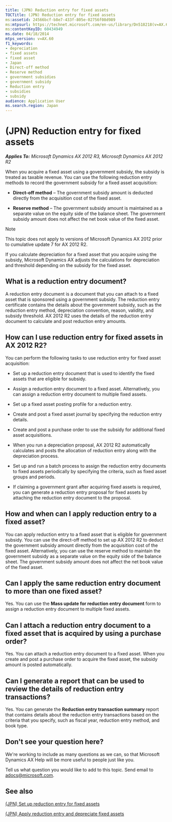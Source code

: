 ```yaml
---
title: (JPN) Reduction entry for fixed assets
TOCTitle: (JPN) Reduction entry for fixed assets
ms:assetid: 24566bcf-b8e7-433f-805e-02756f08d989
ms:mtpsurl: https://technet.microsoft.com/en-us/library/Dn518218(v=AX.60)
ms:contentKeyID: 60434949
ms.date: 04/18/2014
mtps_version: v=AX.60
f1_keywords:
- depreciation
- fixed assets
- fixed asset
- Japan
- Direct-off method
- Reserve method
- government subsidies
- government subsidy
- Reduction entry
- subsidies
- subsidy
audience: Application User
ms.search.region: Japan
---
```


# (JPN) Reduction entry for fixed assets 


_**Applies To:** Microsoft Dynamics AX 2012 R3, Microsoft Dynamics AX 2012 R2_

When you acquire a fixed asset using a government subsidy, the subsidy is treated as taxable revenue. You can use the following reduction entry methods to record the government subsidy for a fixed asset acquisition:

  - **Direct-off method** – The government subsidy amount is deducted directly from the acquisition cost of the fixed asset.

  - **Reserve method** – The government subsidy amount is maintained as a separate value on the equity side of the balance sheet. The government subsidy amount does not affect the net book value of the fixed asset.


> [!NOTE]
> <P>This topic does not apply to versions of Microsoft Dynamics AX 2012 prior to cumulative update 7 for AX 2012 R2.</P>



If you calculate depreciation for a fixed asset that you acquire using the subsidy, Microsoft Dynamics AX adjusts the calculations for depreciation and threshold depending on the subsidy for the fixed asset.

## What is a reduction entry document?

A reduction entry document is a document that you can attach to a fixed asset that is sponsored using a government subsidy. The reduction entry certificate contains the details about the government subsidy, such as the reduction entry method, depreciation convention, reason, validity, and subsidy threshold. AX 2012 R2 uses the details of the reduction entry document to calculate and post reduction entry amounts.

## How can I use reduction entry for fixed assets in AX 2012 R2?

You can perform the following tasks to use reduction entry for fixed asset acquisition:

  - Set up a reduction entry document that is used to identify the fixed assets that are eligible for subsidy.

  - Assign a reduction entry document to a fixed asset. Alternatively, you can assign a reduction entry document to multiple fixed assets.

  - Set up a fixed asset posting profile for a reduction entry.

  - Create and post a fixed asset journal by specifying the reduction entry details.

  - Create and post a purchase order to use the subsidy for additional fixed asset acquisitions.

  - When you run a depreciation proposal, AX 2012 R2 automatically calculates and posts the allocation of reduction entry along with the depreciation process.

  - Set up and run a batch process to assign the reduction entry documents to fixed assets periodically by specifying the criteria, such as fixed asset groups and periods.

  - If claiming a government grant after acquiring fixed assets is required, you can generate a reduction entry proposal for fixed assets by attaching the reduction entry document to the proposal.

## How and when can I apply reduction entry to a fixed asset?

You can apply reduction entry to a fixed asset that is eligible for government subsidy. You can use the direct-off method to set up AX 2012 R2 to deduct the government subsidy amount directly from the acquisition cost of the fixed asset. Alternatively, you can use the reserve method to maintain the government subsidy as a separate value on the equity side of the balance sheet. The government subsidy amount does not affect the net book value of the fixed asset.

## Can I apply the same reduction entry document to more than one fixed asset?

Yes. You can use the **Mass update for reduction entry document** form to assign a reduction entry document to multiple fixed assets.

## Can I attach a reduction entry document to a fixed asset that is acquired by using a purchase order?

Yes. You can attach a reduction entry document to a fixed asset. When you create and post a purchase order to acquire the fixed asset, the subsidy amount is posted automatically.

## Can I generate a report that can be used to review the details of reduction entry transactions?

Yes. You can generate the **Reduction entry transaction summary** report that contains details about the reduction entry transactions based on the criteria that you specify, such as fiscal year, reduction entry method, and book type.

## Don't see your question here?

We're working to include as many questions as we can, so that Microsoft Dynamics AX Help will be more useful to people just like you.

Tell us what question you would like to add to this topic. Send email to <adocs@microsoft.com>.

## See also

[(JPN) Set up reduction entry for fixed assets](jpn-set-up-reduction-entry-for-fixed-assets.md)

[(JPN) Apply reduction entry and depreciate fixed assets](jpn-apply-reduction-entry-and-depreciate-fixed-assets.md)

  


